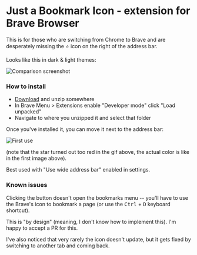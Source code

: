 # Just a Bookmark Icon - extension for Brave Browser

This is for those who are switching from Chrome to Brave and are desperately
missing the :star: icon on the right of the address bar.

Looks like this in dark & light themes:

![Comparison screenshot](https://media.githubusercontent.com/media/bgr/brave-bookmark-icon/readme-assets/screenshot.png)


### How to install

 * [Download](https://github.com/bgr/brave-bookmark-icon/archive/refs/heads/master.zip) and unzip somewhere
 * In Brave Menu > Extensions enable "Developer mode" click "Load unpacked"
 * Navigate to where you unzipped it and select that folder

Once you've installed it, you can move it next to the address bar:

![First use](https://media.githubusercontent.com/media/bgr/brave-bookmark-icon/readme-assets/usage.gif)

(note that the star turned out too red in the gif above, the actual color is
like in the first image above).

Best used with "Use wide address bar" enabled in settings.


### Known issues

Clicking the button doesn't open the bookmarks menu -- you'll have to use the
Brave's icon to bookmark a page (or use the <kbd>Ctrl</kbd> + <kbd>D</kbd>
keyboard shortcut).

This is "by design" (meaning, I don't know how to implement this). I'm happy to
accept a PR for this.

I've also noticed that very rarely the icon doesn't update, but it gets fixed
by switching to another tab and coming back.

